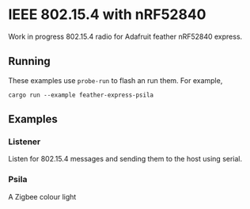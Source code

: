 # IEEE 802.15.4 with nRF52840

Work in progress 802.15.4 radio for Adafruit feather nRF52840 express.

## Running

These examples use `probe-run` to flash an run them. For example,

```
cargo run --example feather-express-psila
```

## Examples

### Listener

Listen for 802.15.4 messages and sending them to the host using serial.

### Psila

A Zigbee colour light
